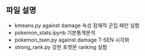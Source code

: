 ## 파일 설명 

- kmeans.py	against damage 속성 잠재적 군집 패턴 실험
- pokemon_stats.ipynb	기본통계분석	
- pokemon_tsen.py	against damage T-SEN 시각화
- strong_rank.py  강한 포켓몬 ranking 실험 
